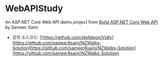 # WebAPIStudy
An ASP.NET Core Web API demo project from [Build ASP.NET Core Web API](https://www.udemy.com/course/build-rest-apis-with-aspnet-core-web-api-entity-framework/) by Sameer Saini
* 강의 소스코드: [[https://github.com/stefaleon/Vidly](https://github.com/sameer8saini/NZWalks-Solution)https://github.com/sameer8saini/NZWalks-Solution](https://github.com/sameer8saini/NZWalks-Solution)
